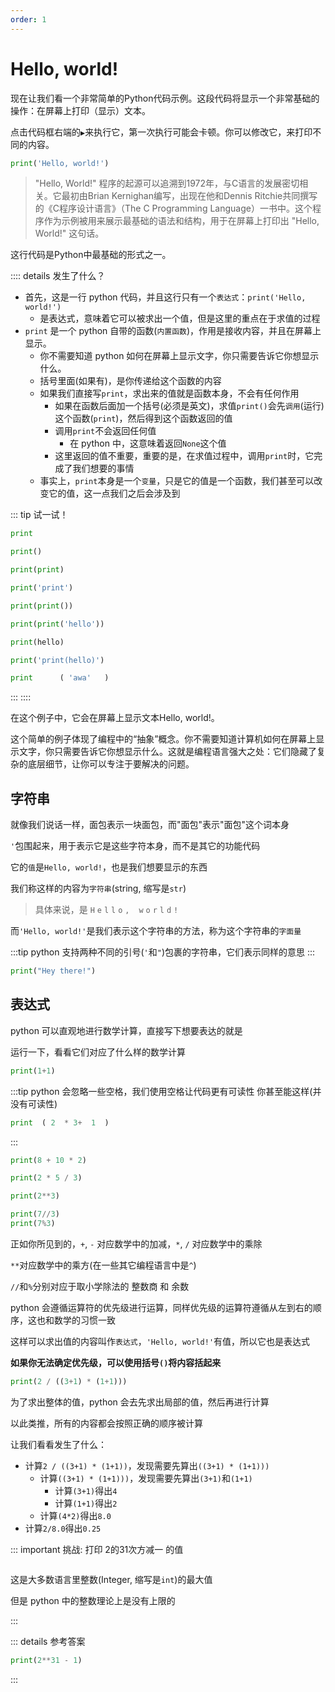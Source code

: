 ```yaml
---
order: 1
---
```

# Hello, world!


现在让我们看一个非常简单的Python代码示例。这段代码将显示一个非常基础的操作：在屏幕上打印（显示）文本。

点击代码框右端的`▶`来执行它，第一次执行可能会卡顿。你可以修改它，来打印不同的内容。

```py edit env="test" target="intro"
print('Hello, world!')
```

<div id="intro"></div>

<AnswerChecker target="intro" answer="Hello, world!<br>">

> "Hello, World!" 程序的起源可以追溯到1972年，与C语言的发展密切相关。它最初由Brian Kernighan编写，出现在他和Dennis Ritchie共同撰写的《C程序设计语言》（The C Programming Language）一书中。这个程序作为示例被用来展示最基础的语法和结构，用于在屏幕上打印出 "Hello, World!" 这句话。

</AnswerChecker>

这行代码是Python中最基础的形式之一。

:::: details 发生了什么？

- 首先，这是一行 python 代码，并且这行只有一个`表达式`：`print('Hello, world!')`
  - 是表达式，意味着它可以被求出一个值，但是这里的重点在于求值的过程
- `print` 是一个 python 自带的函数(`内置函数`)，作用是接收内容，并且在屏幕上显示。
  - 你不需要知道 python 如何在屏幕上显示文字，你只需要告诉它你想显示什么。
  - 括号里面(如果有)，是你传递给这个函数的内容
  - 如果我们直接写`print`，求出来的值就是函数本身，不会有任何作用
    - 如果在函数后面加一个括号(必须是英文)，求值`print()`会先`调用`(运行)这个函数(`print`)，然后得到这个函数返回的值
    - 调用`print`不会返回任何值
      - 在 python 中，这意味着返回`None`这个值
    - 这里返回的值不重要，重要的是，在求值过程中，调用`print`时，它完成了我们想要的事情
  - 事实上，`print`本身是一个`变量`，只是它的值是一个函数，我们甚至可以改变它的值，这一点我们之后会涉及到



::: tip 试一试！

```py edit env="test"
print
```
```py edit env="test"
print()
```
```py edit env="test"
print(print)
```
```py edit env="test"
print('print')
```
```py edit env="test"
print(print())
```
```py edit env="test"
print(print('hello'))
```
```py edit env="test"
print(hello)
```
```py edit env="test"
print('print(hello)')
```
```py edit env="test"
print      ( 'awa'   )
```

:::
::::


在这个例子中，它会在屏幕上显示文本Hello, world!。

这个简单的例子体现了编程中的“抽象”概念。你不需要知道计算机如何在屏幕上显示文字，你只需要告诉它你想显示什么。这就是编程语言强大之处：它们隐藏了复杂的底层细节，让你可以专注于要解决的问题。

## 字符串

就像我们说话一样，面包表示一块面包，而"面包"表示"面包"这个词本身

`'`包围起来，用于表示它是这些字符本身，而不是其它的功能代码

它的`值`是`Hello, world!`，也是我们想要显示的东西

我们称这样的内容为`字符串`(string, 缩写是`str`)

> 具体来说，是 `H` `e` `l` `l` `o` `,` ` `&nbsp;`w` `o` `r` `l` `d` `!`

而`'Hello, world!'`是我们表示这个字符串的方法，称为这个字符串的`字面量`

:::tip python 支持两种不同的引号(`'`和`"`)包裹的字符串，它们表示同样的意思
:::

```py edit env="test"
print("Hey there!")
```

## 表达式

python 可以直观地进行数学计算，直接写下想要表达的就是

运行一下，看看它们对应了什么样的数学计算

```py edit env="test"
print(1+1)
```

:::tip python 会忽略一些空格，我们使用空格让代码更有可读性
你甚至能这样(并没有可读性)
```py edit env="test"
print  ( 2  * 3+  1  )
```
:::

```py edit env="test"
print(8 + 10 * 2)
```

```py edit env="test"
print(2 * 5 / 3)
```

```py edit env="test"
print(2**3)
```

```py edit env="test"
print(7//3)
print(7%3)
```

正如你所见到的，`+`, `-` 对应数学中的加减，`*`, `/` 对应数学中的乘除

`**`对应数学中的乘方(在一些其它编程语言中是`^`)

`//`和`%`分别对应于取小学除法的 整数商 和 余数

python 会遵循运算符的优先级进行运算，同样优先级的运算符遵循从左到右的顺序，这也和数学的习惯一致

这样可以求出值的内容叫作`表达式`，`'Hello, world!'`有值，所以它也是表达式

**如果你无法确定优先级，可以使用括号`()`将内容括起来**

```py edit env="test"
print(2 / ((3+1) * (1+1)))
```

为了求出整体的值，python 会去先求出局部的值，然后再进行计算

以此类推，所有的内容都会按照正确的顺序被计算

让我们看看发生了什么：

- 计算`2 / ((3+1) * (1+1))`，发现需要先算出`((3+1) * (1+1)))`
  - 计算`((3+1) * (1+1)))`，发现需要先算出`(3+1)`和`(1+1)`
    - 计算`(3+1)`得出`4`
    - 计算`(1+1)`得出`2`
  - 计算`(4*2)`得出`8.0`
- 计算`2/8.0`得出`0.25`

::: important 挑战: 打印 2的31次方减一 的值

```py edit env="test" target="result"


```

<div id="result"></div>

<AnswerChecker target="result" answer="2147483647<br>">

这是大多数语言里整数(Integer, 缩写是`int`)的最大值

但是 python 中的整数理论上是没有上限的

</AnswerChecker>

:::

::: details 参考答案
```py
print(2**31 - 1)
```
:::

<script setup>
import AnswerChecker from "@source/.vuepress/components/AnswerChecker.vue";
</script>
